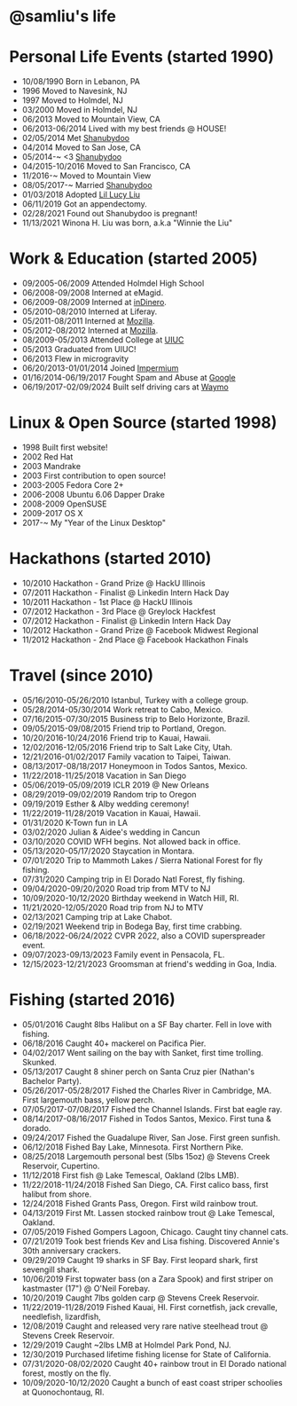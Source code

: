 @samliu's life
===============

# Personal Life Events (started 1990)

- 10/08/1990 Born in Lebanon, PA
- 1996 Moved to Navesink, NJ
- 1997 Moved to Holmdel, NJ
- 03/2000 Moved in Holmdel, NJ
- 06/2013 Moved to Mountain View, CA
- 06/2013-06/2014 Lived with my best friends @ HOUSE!
- 02/05/2014 Met [Shanubydoo](https://www.instagram.com/shanubydoo)
- 04/2014 Moved to San Jose, CA
- 05/2014-~ <3 [Shanubydoo](https://www.instagram.com/shanubydoo)
- 04/2015-10/2016 Moved to San Francisco, CA
- 11/2016-~ Moved to Mountain View
- 08/05/2017-~ Married [Shanubydoo](https://www.instagram.com/shanubydoo)
- 01/03/2018 Adopted [Lil Lucy Liu](https://www.instagram.com/lillucyliu)
- 06/11/2019 Got an appendectomy.
- 02/28/2021 Found out Shanubydoo is pregnant!
- 11/13/2021 Winona H. Liu was born, a.k.a "Winnie the Liu"

# Work & Education (started 2005)

- 09/2005-06/2009 Attended Holmdel High School
- 06/2008-09/2008 Interned at eMagid.
- 06/2009-08/2009 Interned at [inDinero](http://www.indinero.com).
- 05/2010-08/2010 Interned at Liferay.
- 05/2011-08/2011 Interned at [Mozilla](http://www.mozilla.org).
- 05/2012-08/2012 Interned at [Mozilla](http://www.mozilla.org).
- 08/2009-05/2013 Attended College at [UIUC](http://www.illinois.edu)
- 05/2013 Graduated from UIUC!
- 06/2013 Flew in microgravity
- 06/20/2013-01/01/2014 Joined [Impermium](http://www.impermium.com)
- 01/16/2014-06/19/2017 Fought Spam and Abuse at [Google](http://www.google.com)
- 06/19/2017-02/09/2024 Built self driving cars at [Waymo](https://www.waymo.com)

# Linux & Open Source (started 1998)

- 1998 Built first website!
- 2002 Red Hat
- 2003 Mandrake
- 2003 First contribution to open source!
- 2003-2005 Fedora Core 2+
- 2006-2008 Ubuntu 6.06 Dapper Drake
- 2008-2009 OpenSUSE
- 2009-2017 OS X
- 2017-~ My "Year of the Linux Desktop"

# Hackathons (started 2010)

- 10/2010 Hackathon - Grand Prize @ HackU Illinois
- 07/2011 Hackathon - Finalist @ Linkedin Intern Hack Day
- 10/2011 Hackathon - 1st Place @ HackU Illinois
- 07/2012 Hackathon - 3rd Place @ Greylock Hackfest
- 07/2012 Hackathon - Finalist @ Linkedin Intern Hack Day
- 10/2012 Hackathon - Grand Prize @ Facebook Midwest Regional
- 11/2012 Hackathon - 2nd Place @ Facebook Hackathon Finals

# Travel (since 2010)

- 05/16/2010-05/26/2010 Istanbul, Turkey with a college group.
- 05/28/2014-05/30/2014 Work retreat to Cabo, Mexico.
- 07/16/2015-07/30/2015 Business trip to Belo Horizonte, Brazil.
- 09/05/2015-09/08/2015 Friend trip to Portland, Oregon.
- 10/20/2016-10/24/2016 Friend trip to Kauai, Hawaii.
- 12/02/2016-12/05/2016 Friend trip to Salt Lake City, Utah.
- 12/21/2016-01/02/2017 Family vacation to Taipei, Taiwan.
- 08/13/2017-08/18/2017 Honeymoon in Todos Santos, Mexico.
- 11/22/2018-11/25/2018 Vacation in San Diego
- 05/06/2019-05/09/2019 ICLR 2019 @ New Orleans
- 08/29/2019-09/02/2019 Random trip to Oregon
- 09/19/2019 Esther & Alby wedding ceremony!
- 11/22/2019-11/28/2019 Vacation in Kauai, Hawaii.
- 01/31/2020 K-Town fun in LA
- 03/02/2020 Julian & Aidee's wedding in Cancun
- 03/10/2020 COVID WFH begins. Not allowed back in office.
- 05/13/2020-05/17/2020 Staycation in Montara.
- 07/01/2020 Trip to Mammoth Lakes / Sierra National Forest for fly fishing.
- 07/31/2020 Camping trip in El Dorado Natl Forest, fly fishing.
- 09/04/2020-09/20/2020 Road trip from MTV to NJ
- 10/09/2020-10/12/2020 Birthday weekend in Watch Hill, RI.
- 11/21/2020-12/05/2020 Road trip from NJ to MTV
- 02/13/2021 Camping trip at Lake Chabot.
- 02/19/2021 Weekend trip in Bodega Bay, first time crabbing.
- 06/18/2022-06/24/2022 CVPR 2022, also a COVID superspreader event.
- 09/07/2023-09/13/2023 Family event in Pensacola, FL.
- 12/15/2023-12/21/2023 Groomsman at friend's wedding in Goa, India.

# Fishing (started 2016)

- 05/01/2016 Caught 8lbs Halibut on a SF Bay charter. Fell in love with fishing.
- 06/18/2016 Caught 40+ mackerel on Pacifica Pier.
- 04/02/2017 Went sailing on the bay with Sanket, first time trolling. Skunked.
- 05/13/2017 Caught 8 shiner perch on Santa Cruz pier (Nathan's Bachelor Party).
- 05/26/2017-05/28/2017 Fished the Charles River in Cambridge, MA. First largemouth bass, yellow perch.
- 07/05/2017-07/08/2017 Fished the Channel Islands. First bat eagle ray.
- 08/14/2017-08/16/2017 Fished in Todos Santos, Mexico. First tuna & dorado.
- 09/24/2017 Fished the Guadalupe River, San Jose. First green sunfish.
- 06/12/2018 Fished Bay Lake, Minnesota. First Northern Pike.
- 08/25/2018 Largemouth personal best (5lbs 15oz) @ Stevens Creek Reservoir, Cupertino.
- 11/12/2018 First fish @ Lake Temescal, Oakland (2lbs LMB).
- 11/22/2018-11/24/2018 Fished San Diego, CA. First calico bass, first halibut from shore.
- 12/24/2018 Fished Grants Pass, Oregon. First wild rainbow trout.
- 04/13/2019 First Mt. Lassen stocked rainbow trout @ Lake Temescal, Oakland.
- 07/05/2019 Fished Gompers Lagoon, Chicago. Caught tiny channel cats.
- 07/21/2019 Took best friends Kev and Lisa fishing. Discovered Annie's 30th anniversary crackers.
- 09/29/2019 Caught 19 sharks in SF Bay. First leopard shark, first sevengill shark.
- 10/06/2019 First topwater bass (on a Zara Spook) and first striper on kastmaster (17") @ O'Neil Forebay.
- 10/20/2019 Caught 7lbs golden carp @ Stevens Creek Reservoir.
- 11/22/2019-11/28/2019 Fished Kauai, HI. First cornetfish, jack crevalle, needlefish, lizardfish,
- 12/08/2019 Caught and released very rare native steelhead trout @ Stevens Creek Reservoir.
- 12/29/2019 Caught ~2lbs LMB at Holmdel Park Pond, NJ.
- 12/30/2019 Purchased lifetime fishing license for State of California.
- 07/31/2020-08/02/2020 Caught 40+ rainbow trout in El Dorado national forest, mostly on the fly.
- 10/09/2020-10/12/2020 Caught a bunch of east coast striper schoolies at Quonochontaug, RI.
